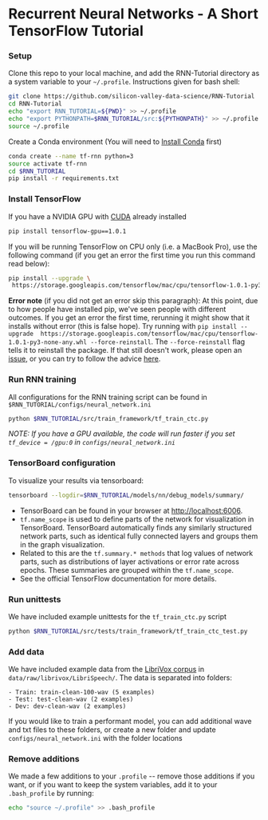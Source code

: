 # Recurrent Neural Networks  - A Short TensorFlow Tutorial

### Setup
Clone this repo to your local machine, and add the RNN-Tutorial directory as a system variable to your `~/.profile`. Instructions given for bash shell:

```bash
git clone https://github.com/silicon-valley-data-science/RNN-Tutorial
cd RNN-Tutorial
echo "export RNN_TUTORIAL=${PWD}" >> ~/.profile
echo "export PYTHONPATH=$RNN_TUTORIAL/src:${PYTHONPATH}" >> ~/.profile
source ~/.profile
```

Create a Conda environment (You will need to [Install Conda](https://conda.io/docs/install/quick.html) first)

```bash
conda create --name tf-rnn python=3
source activate tf-rnn
cd $RNN_TUTORIAL
pip install -r requirements.txt
```

### Install TensorFlow

If you have a NVIDIA GPU with [CUDA](http://docs.nvidia.com/cuda/cuda-installation-guide-linux/#package-manager-installation) already installed

```bash
pip install tensorflow-gpu==1.0.1
```

If you will be running TensorFlow on CPU only (i.e. a MacBook Pro), use the following command (if you get an error the first time you run this command read below):

```bash
pip install --upgrade \
 https://storage.googleapis.com/tensorflow/mac/cpu/tensorflow-1.0.1-py3-none-any.whl
```

**Error note** (if you did not get an error skip this paragraph): At this point, due to how people have installed pip, we've seen people with different outcomes. If you get an error the first time, rerunning it might show that it installs without error (this is false hope). Try running with `pip install --upgrade  https://storage.googleapis.com/tensorflow/mac/cpu/tensorflow-1.0.1-py3-none-any.whl --force-reinstall`. The `--force-reinstall` flag tells it to reinstall the package. If that still doesn't work, please open an [issue](https://github.com/silicon-valley-data-science/RNN-Tutorial/issues), or you can try to follow the advice [here](https://www.tensorflow.org/install/install_mac).


### Run RNN training
All configurations for the RNN training script can be found in `$RNN_TUTORIAL/configs/neural_network.ini`

```bash
python $RNN_TUTORIAL/src/train_framework/tf_train_ctc.py
```

_NOTE: If you have a GPU available, the code will run faster if you set `tf_device = /gpu:0` in `configs/neural_network.ini`_


### TensorBoard configuration
To visualize your results via tensorboard:

```bash
tensorboard --logdir=$RNN_TUTORIAL/models/nn/debug_models/summary/
```

- TensorBoard can be found in your browser at [http://localhost:6006](http://localhost:6006).
- `tf.name_scope` is used to define parts of the network for visualization in TensorBoard. TensorBoard automatically finds any similarly structured network parts, such as identical fully connected layers and groups them in the graph visualization.
- Related to this are the `tf.summary.* methods` that log values of network parts, such as distributions of layer activations or error rate across epochs. These summaries are grouped within the `tf.name_scope`.
- See the official TensorFlow documentation for more details.


### Run unittests
We have included example unittests for the `tf_train_ctc.py` script

```bash
python $RNN_TUTORIAL/src/tests/train_framework/tf_train_ctc_test.py
```

### Add data
We have included example data from the [LibriVox corpus](https://librivox.org) in `data/raw/librivox/LibriSpeech/`. The data is separated into folders:

    - Train: train-clean-100-wav (5 examples)
    - Test: test-clean-wav (2 examples)
    - Dev: dev-clean-wav (2 examples)

If you would like to train a performant model, you can add additional wave and txt files to these folders, or create a new folder and update `configs/neural_network.ini` with the folder locations  


### Remove additions

We made a few additions to your `.profile` -- remove those additions if you want, or if you want to keep the system variables, add it to your `.bash_profile` by running:

```bash
echo "source ~/.profile" >> .bash_profile
```

